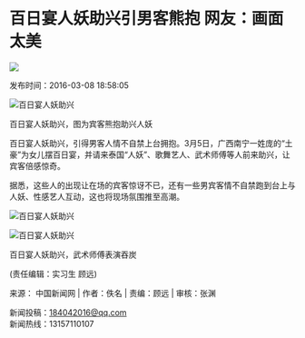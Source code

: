 # 百日宴人妖助兴引男客熊抱 网友：画面太美

![](http://zjnews.china.com.cn/d/file/p/2019-07-19/aa6145972892949ceefea566ff6b4dc4.png)

发布时间：2016-03-08 18:58:05

![百日宴人妖助兴](http://img003.21cnimg.com/photos/album/20160308/m600/1EA57E818854965DCC784BB147CFC739.jpg)

百日宴人妖助兴，图为宾客熊抱助兴人妖

百日宴人妖助兴，引得男客人情不自禁上台拥抱。3月5日，广西南宁一姓庞的“土豪”为女儿摆百日宴，并请来泰国“人妖”、歌舞艺人、武术师傅等人前来助兴，让宾客倍感惊奇。

据悉，这些人的出现让在场的宾客惊讶不已，还有一些男宾客情不自禁跑到台上与人妖、性感艺人互动，这也将现场氛围推至高潮。

![百日宴人妖助兴](http://img001.21cnimg.com/photos/album/20160308/m600/0B64D86065F2C6F4778086E10F66553D.jpeg)

![百日宴人妖助兴](http://img003.21cnimg.com/photos/album/20160308/m600/0913622795AACBCA146CF69BAFBD4AAD.jpeg)

百日宴人妖助兴，武术师傅表演吞炭

(责任编辑：实习生 顾远)

来源： 中国新闻网 | 作者：佚名 | 责编：顾远 | 审核：张渊

新闻投稿：184042016@qq.com  
新闻热线：13157110107